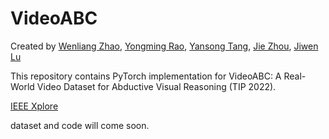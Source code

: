 # VideoABC
Created by [Wenliang Zhao](https://wl-zhao.github.io/), [Yongming Rao](https://raoyongming.github.io/), [Yansong Tang](https://andytang15.github.io/), [Jie Zhou](https://scholar.google.com/citations?user=6a79aPwAAAAJ&hl=en&authuser=1), [Jiwen Lu](https://scholar.google.com/citations?user=TN8uDQoAAAAJ&hl=en&authuser=1)

This repository contains PyTorch implementation for VideoABC: A Real-World Video Dataset for Abductive Visual Reasoning (TIP 2022).

[IEEE Xplore](https://ieeexplore.ieee.org/document/9893026)

dataset and code will come soon.
